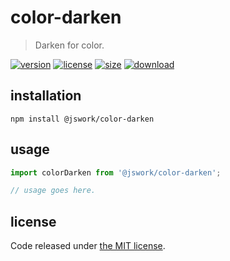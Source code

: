 # color-darken
> Darken for color.

[![version][version-image]][version-url]
[![license][license-image]][license-url]
[![size][size-image]][size-url]
[![download][download-image]][download-url]

## installation
```shell
npm install @jswork/color-darken
```

## usage
```js
import colorDarken from '@jswork/color-darken';

// usage goes here.
```

## license
Code released under [the MIT license](https://github.com/afeiship/color-darken/blob/master/LICENSE.txt).

[version-image]: https://img.shields.io/npm/v/@jswork/color-darken
[version-url]: https://npmjs.org/package/@jswork/color-darken

[license-image]: https://img.shields.io/npm/l/@jswork/color-darken
[license-url]: https://github.com/afeiship/color-darken/blob/master/LICENSE.txt

[size-image]: https://img.shields.io/bundlephobia/minzip/@jswork/color-darken
[size-url]: https://github.com/afeiship/color-darken/blob/master/dist/color-darken.min.js

[download-image]: https://img.shields.io/npm/dm/@jswork/color-darken
[download-url]: https://www.npmjs.com/package/@jswork/color-darken
